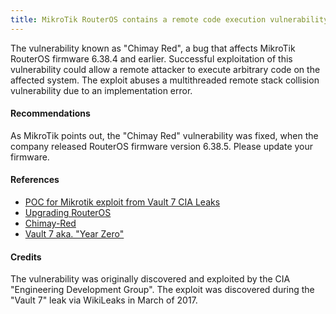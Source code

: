 ```yaml
---
title: MikroTik RouterOS contains a remote code execution vulnerability aka "Chimay Red"
---
```

The vulnerability known as "Chimay Red", a bug that affects MikroTik RouterOS firmware 6.38.4 and earlier. Successful exploitation of this vulnerability could allow a remote attacker to execute arbitrary code on the affected system. The exploit abuses a multithreaded remote stack collision vulnerability due to an implementation error.

#### Recommendations

As MikroTik points out, the "Chimay Red" vulnerability was fixed, when the company released RouterOS firmware version 6.38.5. Please update your firmware.

#### References

* [POC for Mikrotik exploit from Vault 7 CIA Leaks](https://github.com/BigNerd95/Chimay-Red)
* [Upgrading RouterOS](https://mikrotik.com/download)
* [Chimay-Red](http://blog.seekintoo.com/chimay-red.html)
* [Vault 7 aka. "Year Zero"](https://wikileaks.org/ciav7p1/)

#### Credits

The vulnerability was originally discovered and exploited by the CIA "Engineering Development Group". The exploit was discovered during the "Vault 7" leak via WikiLeaks in March of 2017.
